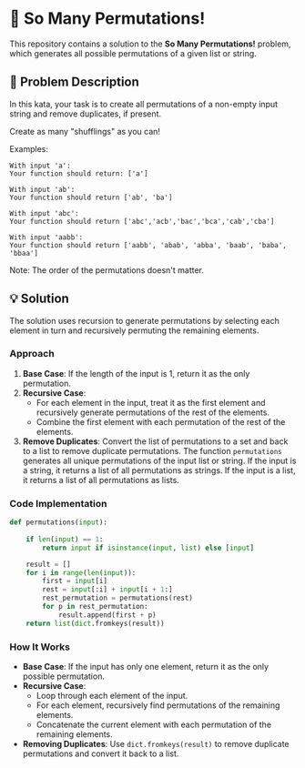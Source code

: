 # 🔄 So Many Permutations!

This repository contains a solution to the **So Many Permutations!** problem, which generates all possible permutations of a given list or string.

## 📝 Problem Description

In this kata, your task is to create all permutations of a non-empty input string and remove duplicates, if present.

Create as many "shufflings" as you can!

Examples:
```
With input 'a':
Your function should return: ['a']

With input 'ab':
Your function should return ['ab', 'ba']

With input 'abc':
Your function should return ['abc','acb','bac','bca','cab','cba']

With input 'aabb':
Your function should return ['aabb', 'abab', 'abba', 'baab', 'baba', 'bbaa']
```
Note: The order of the permutations doesn't matter.

## 💡 Solution

The solution uses recursion to generate permutations by selecting each element in turn and recursively permuting the remaining elements.

### Approach

1. **Base Case**: If the length of the input is 1, return it as the only permutation.
2. **Recursive Case**:
   - For each element in the input, treat it as the first element and recursively generate permutations of the rest of the elements.
   - Combine the first element with each permutation of the rest of the elements.
3. **Remove Duplicates**: Convert the list of permutations to a set and back to a list to remove duplicate permutations.
The function `permutations` generates all unique permutations of the input list or string. If the input is a string, it returns a list of all permutations as strings. If the input is a list, it returns a list of all permutations as lists.

### Code Implementation


```python
def permutations(input):
    
    if len(input) == 1:
        return input if isinstance(input, list) else [input]

    result = []
    for i in range(len(input)):
        first = input[i]
        rest = input[:i] + input[i + 1:]
        rest_permutation = permutations(rest)
        for p in rest_permutation:
            result.append(first + p)
    return list(dict.fromkeys(result))
```

### How It Works

- **Base Case**: If the input has only one element, return it as the only possible permutation.
- **Recursive Case**:
  - Loop through each element of the input.
  - For each element, recursively find permutations of the remaining elements.
  - Concatenate the current element with each permutation of the remaining elements.
- **Removing Duplicates**: Use `dict.fromkeys(result)` to remove duplicate permutations and convert it back to a list.
